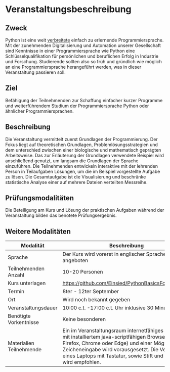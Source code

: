 # Veranstaltungsbeschreibung

## Zweck

Python ist eine weit [verbreitete](https://github.blog/news-insights/octoverse/octoverse-2024/) einfach zu erlernende Programmiersprache. Mit der zunehmenden Digitalisierung und Automation unserer Gesellschaft sind Kenntnisse in einer Programmiersprache wie Python eine Schlüsselqualifikation für persönlichen und beruflichen Erfolg in Industrie und Forschung. Studierende sollten also so früh und gründlich wie möglich an eine Programmiersprache herangeführt werden, was in dieser Veranstaltung passieren soll.

## Ziel

Befähigung der Teilnehmenden zur Schaffung einfacher kurzer Programme und weiterführendem Studium der Programmiersprache Python oder ähnlicher Programmiersprachen.

## Beschreibung

Die Veranstaltung vermittelt zuerst Grundlagen der Programmierung. Der Fokus liegt auf theoretischen Grundlagen, Problemlösungsstrategien und dem unterschied zwischen einer biologische und mathematisch geprägten Arbeitsweise. 
Das zur Erläuterung der Grundlagen verwendete Beispiel wird anschließend genutzt, um langsam die Grundlagen der Sprache einzuführen.
Die Teilnehmenden entwickeln interaktive mit der lehrenden Person in Teilaufgaben Lösungen, um die im Beispiel vorgestellte Aufgabe zu lösen. Die Gesamtaufgabe ist die Visualisierung und beschränke statistische Analyse einer auf mehrere Dateien verteilten Messreihe.

## Prüfungsmodalitäten

Die Beteiligung am Kurs und Lösung der praktischen Aufgaben während der Veranstaltung
bilden das benotete Prüfungsergebnis.

## Weitere Modalitäten

| Modalität                | Beschreibung                                          |
| ------------------------ | ----------------------------------------------------- |
| Sprache                  | Der Kurs wird vorerst in englischer Sprache angeboten |
| Teilnehmenden Anzahl     | 10-20 Personen                                        |
| Kurs unterlagen          | https://github.com/Einsied/PythonBasicsForBiologists  |
| Termin                   | 8ter - 12ter September                                |
| Ort                      | Wird noch bekannt gegeben                             |
| Veranstaltungsdauer      | 10:00 c.t. -17:00 c.t. Uhr inklusive 30 Minuten Pause |
| Benötigte Vorkentnisse   | Keine besonderen                                      |
| Materialien Teilnehmende | Ein im Veranstaltungsraum internetfähiges Endgerät mit installiertem  java-scriptfähigen Browser (z.B. Firefox, Chrome oder Edge) und einer Möglichkeit zur Zeicheneingabe wird vorausgesetzt. Die Verwendung eines Laptops mit Tastatur, sowie Stift und Papier wird empfohlen. |


